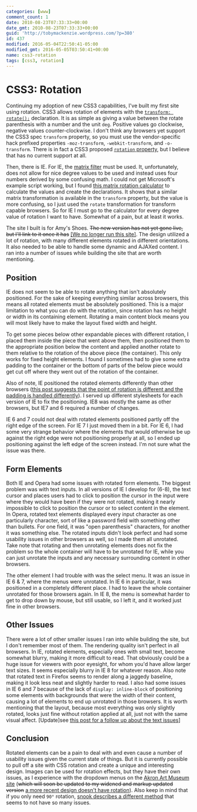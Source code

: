 ```yaml
---
categories: [www]
comment_count: 1
date: 2010-08-23T07:33:33+00:00
date_gmt: 2010-08-23T07:33:33+00:00
guid: 'http://tobymackenzie.wordpress.com/?p=380'
id: 437
modified: 2016-05-04T22:50:41-05:00
modified_gmt: 2016-05-05T03:50:41+00:00
name: css3-rotation
tags: [css3, rotation]
---
```


CSS3: Rotation
==============

Continuing my adoption of new CSS3 capabilities, I've built my first site using rotation.  CSS3 allows rotation of elements with the [`transform: rotate();`](http://www.w3.org/TR/css3-2d-transforms/#transform-functions) declaration.  It is as simple as giving a value between the rotate parenthesis with a number and the unit `deg`.  Positive values go clockwise, negative values counter-clockwise.  I don't think any browsers yet support the CSS3 spec `transform` property, so you must use the vendor-specific hack prefixed properties `-moz-transform`, `-webkit-transform`, and `-o-transform`.  There is in fact a CSS3 proposed [`rotation` property](http://www.w3.org/TR/css3-box/#rotating), but I believe that has no current support at all.

Then, there is IE.  For IE, the [matrix filter](http://msdn.microsoft.com/en-us/library/ms533014%28VS.85%29.aspx) must be used.  It, unfortunately, does not allow for nice degree values to be used and instead uses four numbers derived by some confusing math.  I could not get Microsoft's example script working, but I found [this matrix rotation calculator](http://www.boogdesign.com/examples/transforms/matrix-calculator.html) to calculate the values and create the declarations.  It shows that a similar matrix transformation is available in the `transform` property, but the value is more confusing, so I just used the `rotate` transformation for transform capable browsers.  So for IE I must go to the calculator for every degree value of rotation I want to have.  Somewhat of a pain, but at least it works.

The site I built is for Amy's Shoes.  <s>The new version has not yet gone live, but I'll link to it once it has</s> <ins>\[We no longer run this site\]</ins>.  The design utilized a lot of rotation, with many different elements rotated in different orientations.  It also needed to be able to handle some dynamic and AJAXed content.  I ran into a number of issues while building the site that are worth mentioning.

<!--more-->
Position
--------

IE does not seem to be able to rotate anything that isn't absolutely positioned.  For the sake of keeping everything similar across browsers, this means all rotated elements must be absolutely positioned.  This is a major limitation to what you can do with the rotation, since rotation has no height or width in its containing element.  Rotating a main content block means you will most likely have to make the layout fixed width and height.

To get some pieces below other expandable pieces with different rotation, I placed them inside the piece that went above them, then positioned them to the appropriate position below the content and applied another rotate to them relative to the rotation of the above piece (the container).  This only works for fixed height elements.  I found I sometimes had to give some extra padding to the container or the bottom of parts of the below piece would get cut off where they went out of the rotation of the container.

Also of note, IE positioned the rotated elements differently than other browsers ([this post suggests that the point of rotation is different and the padding is handled differently](http://www.boogdesign.com/b2evo/index.php/2009/09/04/element-rotation-ie-matrix-filter?blog=2)).  I served up different stylesheets for each version of IE to fix the positioning.  IE8 was mostly the same as other browsers, but IE7 and 6 required a number of changes.

IE 6 and 7 could not deal with rotated elements positioned partly off the right edge of the screen.  For IE 7 I just moved them in a bit.  For IE 6, I had some very strange behavior where the elements that would otherwise be up against the right edge were not positioning properly at all, so I ended up positioning against the left edge of the screen instead.  I'm not sure what the issue was there.

Form Elements
-------------

Both IE and Opera had some issues with rotated form elements.  The biggest problem was with text inputs.  In all versions of IE I develop for (6-8), the text cursor and places users had to click to position the cursor in the input were where they would have been if they were not rotated, making it nearly impossible to click to position the cursor or to select content in the element.  In Opera, rotated text elements displayed every input character as one particularly character, sort of like a password field with something other than bullets.  For one field, it was "open parenthesis" characters, for another it was something else.  The rotated inputs didn't look perfect and had some usability issues in other browsers as well, so I made them all unrotated.  Take note that rotating and then unrotating elements does not fix the problem so the whole container will have to be unrotated for IE, while you can just unrotate the inputs and any necessary surrounding content in other browsers.

The other element I had trouble with was the select menu.  It was an issue in IE 6 & 7, where the menus were unrotated.  In IE 6 in particular, it was positioned in a completely different place.  I had to leave the whole container unrotated for those browsers again.  In IE 8, the menu is somewhat harder to get to drop down by mouse, but still usable, so I left it, and it worked just fine in other browsers.

Other Issues
------------

There were a lot of other smaller issues I ran into while building the site, but I don't remember most of them.  The rendering quality isn't perfect in all browsers.  In IE, rotated elements, especially ones with small text, become somewhat blurry, making it more difficult to read.  That obviously could be a huge issue for viewers with poor eyesight, for whom you'd have allow larger text sizes.  It seems especially blurry in IE 8 for whatever reason.  Also note that rotated text in Firefox seems to render along a jaggedy baseline, making it look less neat and slightly harder to read.  I also had some issues in IE 6 and 7 because of the lack of `display: inline-block` of positioning some elements with backgrounds that were the width of their content, causing a lot of elements to end up unrotated in those browsers.  It is worth mentioning that the layout, because most everything was only slightly rotated, looks just fine without rotation applied at all, just not with the same visual affect. [Update]see [this post for a follow up about the text issues](/2010/10/20/css3-text-rotation-rendering-problems/)]

Conclusion
----------

Rotated elements can be a pain to deal with and even cause a number of usability issues given the current state of things.  But it is currently possible to pull off a site with CSS rotation and create a unique and interesting design.  Images can be used for rotation effects, but they have their own issues, as I experience with the dropdown menus on the [Akron Art Museum site](http://akronartmuseum.org/) (<s>which will soon be updated to my widened and markup updated version</s> <ins>a more recent design doesn't have rotation</ins>).  Also keep in mind that if you only need `90°` rotation, [snook describes a different method](http://snook.ca/archives/html_and_css/css-text-rotation) that seems to not have so many issues.
